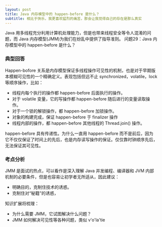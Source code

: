 ```yaml
---
layout: post
title: Java 内存模型中的 happen-before 是什么？
subtitle: 相比于快乐，我更喜欢猛烈的痛苦，那会让我觉得自己的存在是那么真实
---
```


Java 用多线程充分利用计算机处理能力，但是也带来线程安全等令人混淆的问题，而 Java 内存模型(JMM)为我们在纷乱中提供了指导准则。
问题29：Java 内存模型中的 happen-before 是什么？

### 典型回答
Happen-bofore 关系是内存模型保证多线程操作可见性的机制，也是对于早期版本模糊可见性的一个精确定义。表现包括但远不止 synchronized，volatile，lock 等顺序操作，比如：
* 线程内每个执行的操作都 happen-before 后面执行的操作。
* 对于 volatile 变量，它的写操作都 happen-before 随后进行的变量读取操作。
* 对于一个锁的解锁操作，都 happen-before 加锁操作。
* 对象的构建完成，保证 happen-before 于 finalizer 操作
* 线程内部的操作，都 happen-before 其他线程的 Thread.join() 操作。

happen-before 具有传递性。为什么一直用 happen-before 而不是前后，因为它不仅仅保证了时间上的先后，也是内存读写操作的保证。仅仅靠时钟顺序先后，无法保证其可见性。

### 考点分析

JMM 是面试的热点，可以看作是深入理解 Java 并发编程、编译器和 JVM 内部机制的必要条件，但是也容易让初学者无所适从，因此建议：
* 明确目的，克制住技术的诱惑。
* 克制住对“秘籍”的诱惑，

知识扩展将梳理：
* 为什么需要 JMM，它试图解决什么问题？
* JMM 如何解决可见性等各种问题，类似 v'o'la'tie